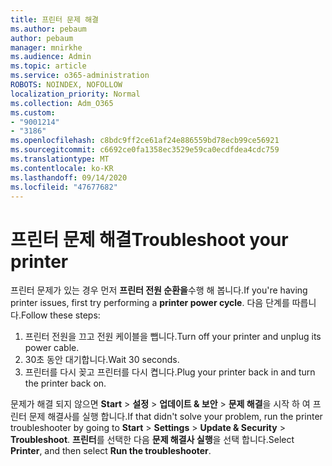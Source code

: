 ```yaml
---
title: 프린터 문제 해결
ms.author: pebaum
author: pebaum
manager: mnirkhe
ms.audience: Admin
ms.topic: article
ms.service: o365-administration
ROBOTS: NOINDEX, NOFOLLOW
localization_priority: Normal
ms.collection: Adm_O365
ms.custom:
- "9001214"
- "3186"
ms.openlocfilehash: c8bdc9ff2ce61af24e886559bd78ecb99ce56921
ms.sourcegitcommit: c6692ce0fa1358ec3529e59ca0ecdfdea4cdc759
ms.translationtype: MT
ms.contentlocale: ko-KR
ms.lasthandoff: 09/14/2020
ms.locfileid: "47677682"
---
```

# <a name="troubleshoot-your-printer"></a><span data-ttu-id="a35db-102">프린터 문제 해결</span><span class="sxs-lookup"><span data-stu-id="a35db-102">Troubleshoot your printer</span></span>

<span data-ttu-id="a35db-103">프린터 문제가 있는 경우 먼저 **프린터 전원 순환을**수행 해 봅니다.</span><span class="sxs-lookup"><span data-stu-id="a35db-103">If you're having printer issues, first try performing a **printer power cycle**.</span></span> <span data-ttu-id="a35db-104">다음 단계를 따릅니다.</span><span class="sxs-lookup"><span data-stu-id="a35db-104">Follow these steps:</span></span>

1. <span data-ttu-id="a35db-105">프린터 전원을 끄고 전원 케이블을 뺍니다.</span><span class="sxs-lookup"><span data-stu-id="a35db-105">Turn off your printer and unplug its power cable.</span></span>
2. <span data-ttu-id="a35db-106">30초 동안 대기합니다.</span><span class="sxs-lookup"><span data-stu-id="a35db-106">Wait 30 seconds.</span></span>
3. <span data-ttu-id="a35db-107">프린터를 다시 꽂고 프린터를 다시 켭니다.</span><span class="sxs-lookup"><span data-stu-id="a35db-107">Plug your printer back in and turn the printer back on.</span></span>

<span data-ttu-id="a35db-108">문제가 해결 되지 않으면 **Start**  >  **설정**  >  **업데이트 & 보안**  >  **문제 해결**을 시작 하 여 프린터 문제 해결사를 실행 합니다.</span><span class="sxs-lookup"><span data-stu-id="a35db-108">If that didn't solve your problem, run the printer troubleshooter by going to **Start** > **Settings** > **Update & Security** > **Troubleshoot**.</span></span> <span data-ttu-id="a35db-109">**프린터**를 선택한 다음 **문제 해결사 실행**을 선택 합니다.</span><span class="sxs-lookup"><span data-stu-id="a35db-109">Select **Printer**, and then select **Run the troubleshooter**.</span></span>